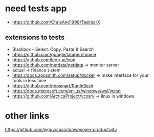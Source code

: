 # need tests app

- https://github.com/ChrisAnd1998/TaskbarX


## extensions to tests
- Blackbox - Select. Copy. Paste & Search
- https://github.com/google/tamperchrome
- https://github.com/leon-ai/leon
- https://github.com/netdata/netdata -> monitor server
- actual -> finance sistem
- https://docs.appsmith.com/setup/docker -> make interface for your tools in less time
- https://github.com/neosmart/RunInBash
- https://docs.microsoft.com/en-us/windows/wsl/install
- https://github.com/ArcticaProject/vcxsrv -> linux in windows

# other links
https://github.com/jyguyomarch/awesome-productivity
